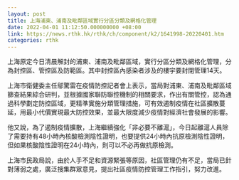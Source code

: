 ```yaml
---
layout: post
title: 上海浦東、浦南及毗鄰區域實行分區分類及網格化管理
date: 2022-04-01 11:12:50.000000000 +08:00
link: https://news.rthk.hk/rthk/ch/component/k2/1641998-20220401.htm
categories: rthk
---
```


上海原定今日清晨解封的浦東、浦南及毗鄰區域，實行分區分類及網格化管理，分為封控區、管控區及防範區。其中封控區內感染者涉及的樓宇要封閉管理14天。

上海市衛健委主任鄔驚雷在疫情防控記者會上表示，當局對浦東、浦南及毗鄰區域篩查結果綜合研判，並根據國家聯防聯控機制的相關要求，作出有關管控，認為通過科學劃定防控區域，更精準實施分類管理措施，可有效遏制疫情在社區擴散蔓延，用最小代價實現最大防控效果，並最大限度減少疫情對經濟社會發展的影響。

他又說，為了遏制疫情擴散，上海繼續強化「非必要不離滬」，今日起離滬人員除了需要持有48小時內核酸檢測陰性證明，也要提供24小時內抗原檢測陰性證明，但如果核酸陰性證明在24小時內，則可以不必再做抗原檢測。

上海市民政局說，由於人手不足和資源緊張等原因，社區管理仍有不足，當局已針對薄弱之處，廣泛搜集群眾意見，提出社區疫情防控管理工作指引，努力改進。

